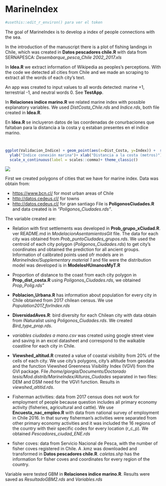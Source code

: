 
<!-- README.md is generated from README.Rmd. Please edit that file -->

# MarineIndex

``` r
#usethis::edit_r_environ() para ver el token
```

The goal of MarineIndex is to develop a index of people connections with
the sea.

In the introduction of the manuscript there is a plot of fishing
landings in Chile, which was created in **Datos pescadores chile.R**
with data from SERNAPESCA: *Desembarque_pesca_Chile 2002_2017.xls*

In **Idea.R** we extract information of Wikipedia as peoples’s
perceptions. With the code we detected all cities from Chile and we made
an scraping to extract all the words of each city’s text.

An app was created to input values to all words detected: marine +1,
terrestrial -1, and neutral words 0. See **TestApp**.

In **Relaciones indice marino.R** we related marine index with possible
explanatory variables. We used *DistCosta_Chile.rds* and *Indice.rds*,
both file created in **Idea.R**.

En **Idea.R** se incluyeron datos de las coordenadas de conurbaciones
que faltaban para la distancia a la costa y q estaban presentes en el
indice marino.

``` r


ggplot(Validacion_Indice) + geom_point(aes(x=Dist_Costa, y=Index)) +  scale_colour_continuous()+
  ylab("Indice conexión marina")+ xlab("Distancia a la costa (metros)")+ 
  scale_x_continuous(label = scales::comma)+ theme_classic()
```

![](README_files/figure-gfm/unnamed-chunk-3-1.png)<!-- -->

First we created polygons of cities that we have for marine index. Data
was obtain from:

-   <https://www.bcn.cl/> for most urban areas of Chile
-   <http://datos.cedeus.cl/> for towns
-   <http://datos.cedeus.cl/> for gran santiago File is
    **PoligonosCiudades.R** and data created is in
    *“Poligonos_Ciudades.rds”*.

The variable created are:

-   Relation with first settlements was developed in
    **Prob_grupo_xCiudad.R**. ver README.md in
    *ModelacionAsentamientosGit* file. The data for each city was
    obtained from *Prob_puntoCiudades_grupos.rds*. We used the centroid
    of each city polygon (*Poligonos_Ciudades.rds*) to get city’s
    coordinates and obtained the prediction for all ancient groups.
    Information of calibrated points used ofr models are in
    *MarineIndex/Supplementary material 1* and file were the
    distribution model was developed is in **ModelosHUmanosMyT.R**

-   Proportion of distance to the coast from each city polygon in
    **Prop_dist_costa.R** using *Poligonos_Ciudades.rds*, we obtained
    *Prop_Polig.rds”*

-   **Poblacion_Urbana.R** has information about population for every
    city in Chile obtained from 2017 chilean census. We use
    *Population2017_forIndex.rds*

-   **DiversidadAves.R**: bird diversity for each Chilean city with data
    obtain from iNaturalist using *Poligonos_Ciudades.rds*. We created
    *Bird_type_prop.rds*.

-   *variables ciudades a mano.csv* was created using google street view
    and saving in an excel datasheet and correspond to the walkable
    coastline for each city in Chile.

-   **Viewshed_altitud.R** created a value of coastal visibility from
    20% of the cells of each city. We use city’s polygons, city’s
    altitude from geodata and the function Viewshed Greenness Visibility
    Index (VGVI) from the GVI package. File
    */home/giorgia/Documents/Doctorado
    tesis/Mod.distrib/MarineIndex/Alturas_Ciudades* separated in two
    files: DEM and DSM need for the VGVI function. Results in
    *viewshed_altitid.rds*.

-   Fisherman activities: data from 2017 census does not work for
    employment of people because question includes all primary economy
    activity (fisheries, agricultural and cattle). We use
    **Encuesta_nac_empleo.R** with data from national survey of
    employment in Chile 2016. In that survey fisherman’s activities were
    separated from other primary economy activities and it was included
    the 16 regions of the country with their specific codes for every
    location (r_c\_p). We obtained *Pescadores_ciudad_ENE.rds*

-   fisher coves: data from Servicio Nacional de Pesca, with the number
    of fisher coves registered in Chile. A .kmz was downloaded and
    transformed in **Datos pescadores chile.R**. *caletas.shp* has the
    information for fisher coves and coordinates for every region of the
    country.

Variable were tested GBM in **Relaciones indice marino.R**. Results were
saved as *ResultadoGBM2.rds* and *Variables.rds*
